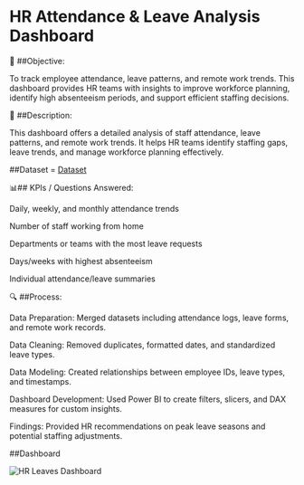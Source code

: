 # HR Attendance & Leave Analysis Dashboard

🎯 ##Objective:

To track employee attendance, leave patterns, and remote work trends. This dashboard provides HR teams with insights to improve workforce planning, identify high absenteeism periods, and support efficient staffing decisions.

📄 ##Description:

This dashboard offers a detailed analysis of staff attendance, leave patterns, and remote work trends. It helps HR teams identify staffing gaps, leave trends, and manage workforce planning effectively.

##Dataset
= <a href= "https://github.com/Vicky-niazi/Data-Analysis/blob/main/HR-Attendance-Dashboard/Attendance%20Sheet%202022-2023_Masked.xlsx">Dataset</a>

📊## KPIs / Questions Answered:


Daily, weekly, and monthly attendance trends

Number of staff working from home

Departments or teams with the most leave requests

Days/weeks with highest absenteeism

Individual attendance/leave summaries

🔍 ##Process:


Data Preparation: Merged datasets including attendance logs, leave forms, and remote work records.

Data Cleaning: Removed duplicates, formatted dates, and standardized leave types.

Data Modeling: Created relationships between employee IDs, leave types, and timestamps.

Dashboard Development: Used Power BI to create filters, slicers, and DAX measures for custom insights.

Findings: Provided HR recommendations on peak leave seasons and potential staffing adjustments.

##Dashboard

![HR Leaves Dashboard](https://github.com/user-attachments/assets/8a63da5c-695c-4e3a-98f8-6fca59076ef1)

